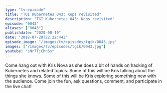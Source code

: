 ```yaml
---
type: "tv-episode"
title: "TGI Kubernetes 043: Kops revisited"
description: "TGI Kubernetes 043: Kops revisited"
episode: "0043"
aliases: ["0043"]
publishdate: "2020-08-10"
date: "2018-07-20T22:22:44Z"
episode_image: "/images/tv/episodes/tgik/0043.jpg"
images: ["/images/tv/episodes/tgik/0043.jpg"]
youtube: "sNr7TjChn6s"
---
```


Come hang out with Kris Nova as she does a bit of hands on hacking of Kubernetes and related topics. Some of this will be Kris talking about the things she knows. Some of this will be Kris exploring something new with the audience. Come join the fun, ask questions, comment, and participate in the live chat!

